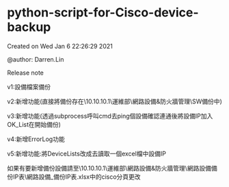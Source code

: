 # python-script-for-Cisco-device-backup  

Created on Wed Jan  6 22:26:29 2021  

@author: Darren.Lin

Release note  

  
v1:設備檔案備份  

v2:新增功能(直接將備份存在\\10.10.10.1\運維部\網路設備&防火牆管理\SW備份中)  

v3:新增功能(透過subprocess呼叫cmd去ping個設備確認連通後將設備IP加入OK_List在開始備份)  

v4:新增ErrorLog功能  

v5:新增功能:將DeviceLists改成去讀取一個excel檔中設備IP  

如果有要新增備份設備請至\\10.10.10.1\運維部\網路設備&防火牆管理\網路設備備份IP表\網路設備_備份IP表.xlsx中的cisco分頁更改

